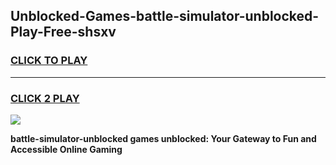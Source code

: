 
## Unblocked-Games-battle-simulator-unblocked-Play-Free-shsxv
<h3>
<a href="https://premium76.site?title=battle-simulator-unblocked&ref=21A">CLICK TO PLAY</a></h3>
<hr>

<h3>
<a href="https://premium76.site?title=battle-simulator-unblocked&ref=21A">CLICK 2 PLAY</a>
  
</h3>

<a href="https://premium76.site?title=battle-simulator-unblocked&ref=21A"><img src="https://clearcache.store/games.png"></a>


**battle-simulator-unblocked games unblocked: Your Gateway to Fun and Accessible Online Gaming**
